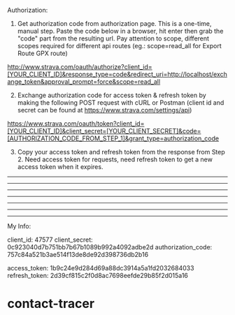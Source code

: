 Authorization:

1. Get authorization code from authorization page. This is a one-time, manual step. Paste the code below
   in a browser, hit enter then grab the "code" part from the resulting url. Pay attention to scope, different scopes required for different api routes (eg.: scope=read_all for Export Route GPX route)

http://www.strava.com/oauth/authorize?client_id=[YOUR_CLIENT_ID]&response_type=code&redirect_uri=http://localhost/exchange_token&approval_prompt=force&scope=read_all

2. Exchange authorization code for access token & refresh token by making the following POST request with cURL or Postman (client id and secret can be found at https://www.strava.com/settings/api)

https://www.strava.com/oauth/token?client_id=[YOUR_CLIENT_ID]&client_secret=[YOUR_CLIENT_SECRET]&code=[AUTHORIZATION_CODE_FROM_STEP_1]&grant_type=authorization_code

3. Copy your access token and refresh token from the response from Step 2. Need access token for requests, need refresh token to get a new access token when it expires.

---

---

---

---

---

---

---

My Info:

client_id: 47577
client_secret: 0c923040d7b751bb7b67b1089b992a4092adbe2d
authorization_code: 757c84a521b3ae514f13de8de92d398736db2b16

access_token: 1b9c24e9d284d69a88dc3914a5a1fd2032684033
refresh_token: 2d39cf815c2f0d8ac7698eefde29b85f2d015a16
# contact-tracer
